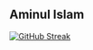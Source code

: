## Aminul Islam

[![GitHub Streak](https://streak-stats.demolab.com/?user=webdevaminul)](https://git.io/streak-stats)
